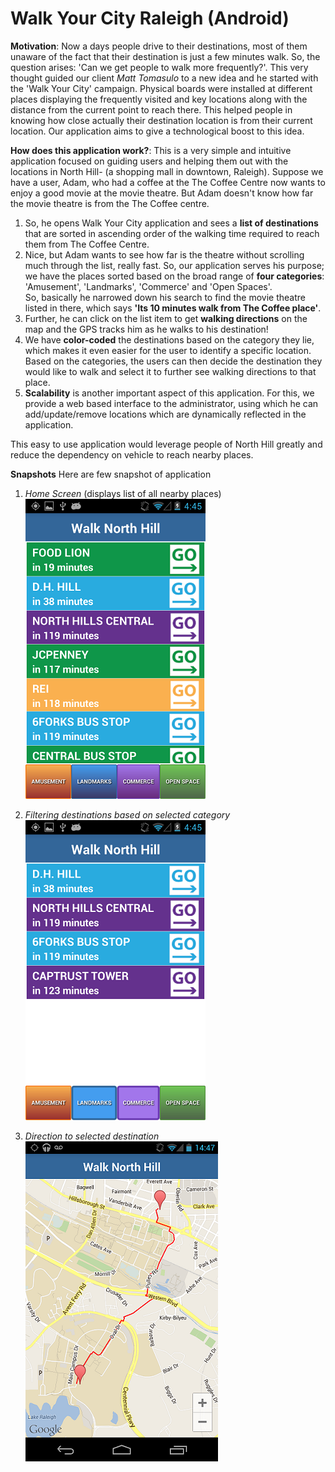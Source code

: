 Walk Your City Raleigh (Android)
============================

**Motivation**:
Now a days people drive to their destinations, most of them unaware of the fact that their destination is just
a few minutes walk. So, the question arises: 'Can we get people to walk more frequently?'. This very thought
guided our client _Matt Tomasulo_ to a new idea and he started with the 'Walk Your City' campaign. 
Physical boards were installed at different places displaying the frequently visited and key locations 
along with the distance from the current point to reach there. This helped people in knowing how close actually 
their destination location is from their current location. Our application aims to give a technological boost to
this idea.


**How does this application work?**:
This is a very simple and intuitive  application focused on guiding users and helping them out with the locations in North Hill- (a shopping mall
 in downtown, Raleigh).  Suppose we have a user, Adam, who had a coffee at the The Coffee Centre now wants to enjoy
 a good movie at the movie theatre. But Adam doesn't know how far the movie theatre is from the The Coffee centre.  
 
 1) So, he opens Walk Your City application and sees a **list of destinations** that are sorted in ascending order of the
 walking time required to reach them from The Coffee Centre.  
 2) Nice, but Adam wants to see how far is the theatre without scrolling much through the list, really fast.
 So, our application serves his purpose; we have the places sorted 
 based on the broad range of **four categories**: 'Amusement', 'Landmarks', 'Commerce' and 'Open Spaces'.  
 So, basically he narrowed down his search to find the movie theatre listed in there, which says 
 **'Its 10 minutes walk from The Coffee place'**.  
 3) Further, he can click on the list item to get **walking directions** on the map and the GPS tracks him as he 
 walks to his destination!  
 4) We have **color-coded** the destinations based on the category they lie, which makes it even
 easier for the user to identify a
specific location. Based on the categories, the users can then decide the destination they would like 
to walk and select it to further see walking directions to that place.    
5) **Scalability** is another important aspect of this application. For this, we provide a web based interface
to the administrator, using which he can add/update/remove locations which are dynamically reflected in 
the application.   

This easy to use application would leverage people of North Hill greatly and reduce the dependency on vehicle to reach nearby places.


**Snapshots** Here are few snapshot of application

1. _Home Screen_ (displays list of all nearby places)  
    ![Alt text](/screenshot/home.png "Home Screen")

2. _Filtering destinations based on selected category_  
	![Alt text](/screenshot/btnpressed.png "Category Selected")

3. _Direction to selected destination_   
![Alt text](/screenshot/direction.png "Directions")
